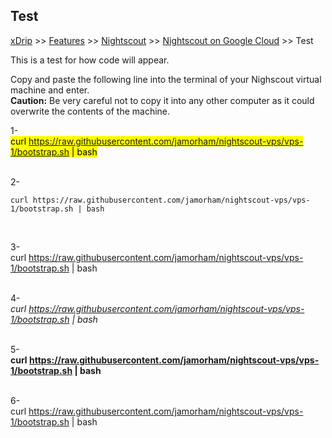 ## Test  
[xDrip](../../README.md) >> [Features](../Features_page) >> [Nightscout](../Nightscout_page) >> [Nightscout on Google Cloud](./GoogleCloud) >> Test  
  
This is a test for how code will appear.  

Copy and paste the following line into the terminal of your Nighscout virtual machine and enter.  
**Caution:** Be very careful not to copy it into any other computer as it could overwrite the contents of the machine.  
  
1-    
<mark>curl https://raw.githubusercontent.com/jamorham/nightscout-vps/vps-1/bootstrap.sh | bash</mark>  
<br/>  
  
2-    
```
curl https://raw.githubusercontent.com/jamorham/nightscout-vps/vps-1/bootstrap.sh | bash
```
<br/>  
  
3-    
curl https://raw.githubusercontent.com/jamorham/nightscout-vps/vps-1/bootstrap.sh \| bash  
<br/>  
  
4-  
*curl https://raw.githubusercontent.com/jamorham/nightscout-vps/vps-1/bootstrap.sh \| bash*  
<br/>  
  
5-  
**curl https://raw.githubusercontent.com/jamorham/nightscout-vps/vps-1/bootstrap.sh \| bash**  
<br/>  
  
6-  
    curl https://raw.githubusercontent.com/jamorham/nightscout-vps/vps-1/bootstrap.sh \| bash  
  
